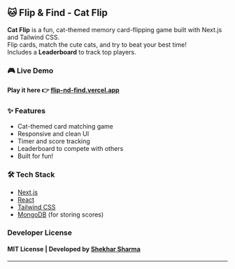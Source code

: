 ## **🐱 Flip & Find - Cat Flip**

**Cat Flip** is a fun, cat-themed memory card-flipping game built with Next.js and Tailwind CSS.  
Flip cards, match the cute cats, and try to beat your best time!  
Includes a **Leaderboard** to track top players.

### **🎮 Live Demo**

#### Play it here 👉 [flip-nd-find.vercel.app](https://flip-nd-find.vercel.app)

### **✨ Features**

- Cat-themed card matching game
- Responsive and clean UI
- Timer and score tracking
- Leaderboard to compete with others
- Built for fun!

### **🛠️ Tech Stack**

- [Next.js](https://nextjs.org/)
- [React](https://react.dev/)
- [Tailwind CSS](https://tailwindcss.com/)
- [MongoDB](https://www.mongodb.com/) (for storing scores)

### **Developer License**

#### MIT License | Developed by [Shekhar Sharma](https://linkedin.com/in/shekharsikku)

---
